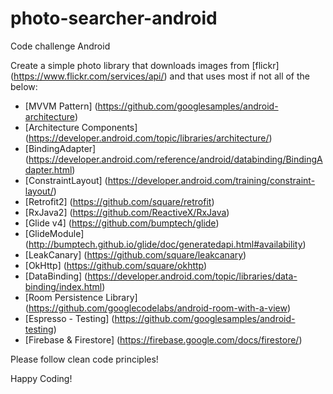 # photo-searcher-android
Code challenge Android

Create a simple photo library that downloads images from [flickr] (https://www.flickr.com/services/api/)
and that uses most if not all of the below:

* [MVVM Pattern] (https://github.com/googlesamples/android-architecture)
* [Architecture Components] (https://developer.android.com/topic/libraries/architecture/)
* [BindingAdapter] (https://developer.android.com/reference/android/databinding/BindingAdapter.html)
* [ConstraintLayout] (https://developer.android.com/training/constraint-layout/)
* [Retrofit2] (https://github.com/square/retrofit)
* [RxJava2] (https://github.com/ReactiveX/RxJava)
* [Glide v4] (https://github.com/bumptech/glide)
* [GlideModule] (http://bumptech.github.io/glide/doc/generatedapi.html#availability)
* [LeakCanary] (https://github.com/square/leakcanary)
* [OkHttp] (https://github.com/square/okhttp)
* [DataBinding] (https://developer.android.com/topic/libraries/data-binding/index.html)
* [Room Persistence Library] (https://github.com/googlecodelabs/android-room-with-a-view)
* [Espresso - Testing] (https://github.com/googlesamples/android-testing)
* [Firebase & Firestore] (https://firebase.google.com/docs/firestore/)

Please follow clean code principles!

Happy Coding!
